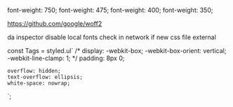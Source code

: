 font-weight: 750;
font-weight: 475;
font-weight: 400;
font-weight: 350;

https://github.com/google/woff2

da inspector disable local fonts
check in network if new css file external


const Tags = styled.ul`
    /* display: -webkit-box;
    -webkit-box-orient: vertical;
    -webkit-line-clamp: 1; */
    padding: 8px 0;

    overflow: hidden; 
    text-overflow: ellipsis;
    white-space: nowrap;
  `;